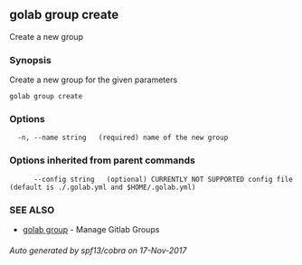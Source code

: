 ## golab group create

Create a new group

### Synopsis


Create a new group for the given parameters

```
golab group create
```

### Options

```
  -n, --name string   (required) name of the new group
```

### Options inherited from parent commands

```
      --config string   (optional) CURRENTLY NOT SUPPORTED config file (default is ./.golab.yml and $HOME/.golab.yml)
```

### SEE ALSO
* [golab group](golab_group.md)	 - Manage Gitlab Groups

###### Auto generated by spf13/cobra on 17-Nov-2017
